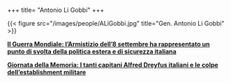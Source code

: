 +++
title= "Antonio Li Gobbi"
+++


{{< figure src="/images/people/ALiGobbi.jpg" title="Gen. Antonio Li Gobbi" >}}



**[II Guerra Mondiale: l’Armistizio dell’8 settembre ha rappresentato un punto di svolta della politica estera e di sicurezza italiana](</docs/Armistizio8settembre_Li_Gobbi.pdf>)**


**[Giornata della Memoria: I tanti capitani Alfred Dreyfus italiani e le colpe dell’establishment militare](</docs/Giornata%20della%20Memoria_Li_Gobbi.pdf>)**





